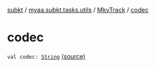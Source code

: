 [subkt](../../index.md) / [myaa.subkt.tasks.utils](../index.md) / [MkvTrack](index.md) / [codec](./codec.md)

# codec

`val codec: `[`String`](https://kotlinlang.org/api/latest/jvm/stdlib/kotlin/-string/index.html) [(source)](https://github.com/Myaamori/SubKt/blob/0.1.9/src/main/kotlin/myaa/subkt/tasks/utils/mkvmerge.kt#L114)